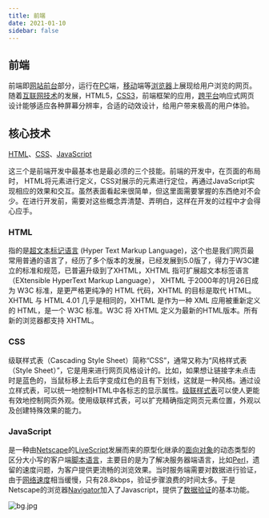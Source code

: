 ```yaml
---
title: 前端
date: 2021-01-10
sidebar: false
---
```

## 前端

 前端即[网站前台](https://baike.baidu.com/item/网站前台/4849916)部分，运行在[PC](https://baike.baidu.com/item/PC/107)端，[移动](https://baike.baidu.com/item/移动/22826)端等[浏览器](https://baike.baidu.com/item/浏览器/213911)上展现给用户浏览的网页。随着[互联网技术](https://baike.baidu.com/item/互联网技术/617749)的发展，HTML5，[CSS3](https://baike.baidu.com/item/CSS3/4059544)，前端框架的应用，[跨平台](https://baike.baidu.com/item/跨平台/8558902)响应式网页设计能够适应各种屏幕分辨率，合适的动效设计，给用户带来极高的用户体验。 

## 核心技术

 [HTML](https://baike.baidu.com/item/HTML)、[CSS](https://baike.baidu.com/item/CSS/5457)、[JavaScript](https://baike.baidu.com/item/JavaScript) 

这三个是前端开发中最基本也是最必须的三个技能。前端的开发中，在页面的布局时， HTML将元素进行定义，CSS对展示的元素进行定位，再通过JavaScript实现相应的效果和交互。虽然表面看起来很简单，但这里面需要掌握的东西绝对不会少。在进行开发前，需要对这些概念弄清楚、弄明白，这样在开发的过程中才会得心应手。

### HTML

指的是[超文本标记语言](https://baike.baidu.com/item/超文本标记语言/6972570) (Hyper Text Markup Language)，这个也是我们网页最常用普通的语言了，经历了多个版本的发展，已经发展到5.0版了，得力于W3C建立的标准和规范，已普遍升级到了XHTML，XHTML 指可扩展超文本标签语言（EXtensible HyperText Markup Language）， XHTML 于2000年的1月26日成为 W3C 标准，是更严格更纯净的 HTML 代码，XHTML 的目标是取代 HTML。XHTML 与 HTML 4.01 几乎是相同的，XHTML 是作为一种 XML 应用被重新定义的 HTML，是一个 W3C 标准。W3C 将 XHTML 定义为最新的HTML版本。所有新的浏览器都支持 XHTML。

### CSS

级联样式表（Cascading Style Sheet）简称“CSS”，通常又称为“风格样式表（Style Sheet）”，它是用来进行网页风格设计的。比如，如果想让链接字未点击时是蓝色的，当鼠标移上去后字变成红色的且有下划线，这就是一种风格。通过设立样式表，可以统一地控制HTML中各标志的显示属性。[级联样式表](https://baike.baidu.com/item/级联样式表/4312047)可以使人更能有效地控制网页外观。使用级联样式表，可以扩充精确指定网页元素位置，外观以及创建特殊效果的能力。

### JavaScript

是一种由[Netscape](https://baike.baidu.com/item/Netscape)的[LiveScript](https://baike.baidu.com/item/LiveScript)发展而来的原型化继承的[面向对象](https://baike.baidu.com/item/面向对象)的动态类型的区分大小写的客户端[脚本语言](https://baike.baidu.com/item/脚本语言)，主要目的是为了解决服务器端语言，比如[Perl](https://baike.baidu.com/item/Perl)，遗留的速度问题，为客户提供更流畅的浏览效果。当时服务端需要对数据进行验证，由于[网络速度](https://baike.baidu.com/item/网络速度)相当缓慢，只有28.8kbps，验证步骤浪费的时间太多。于是Netscape的浏览器[Navigator](https://baike.baidu.com/item/Navigator)加入了Javascript，提供了[数据验证](https://baike.baidu.com/item/数据验证)的基本功能。

![bg.jpg](/my-blog/bg.jpg)
